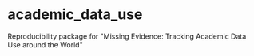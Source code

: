 # academic_data_use
 Reproducibility package for "Missing Evidence:  Tracking Academic Data Use around the World"
